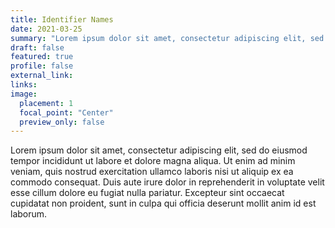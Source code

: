 ```yaml
---
title: Identifier Names
date: 2021-03-25
summary: "Lorem ipsum dolor sit amet, consectetur adipiscing elit, sed do eiusmod tempor incididunt ut labore et dolore magna aliqua"
draft: false
featured: true
profile: false
external_link: 
links:
image:
  placement: 1
  focal_point: "Center"
  preview_only: false
---
```

Lorem ipsum dolor sit amet, consectetur adipiscing elit, sed do eiusmod tempor incididunt ut labore et dolore magna aliqua. Ut enim ad minim veniam, quis nostrud exercitation ullamco laboris nisi ut aliquip ex ea commodo consequat. Duis aute irure dolor in reprehenderit in voluptate velit esse cillum dolore eu fugiat nulla pariatur. Excepteur sint occaecat cupidatat non proident, sunt in culpa qui officia deserunt mollit anim id est laborum.